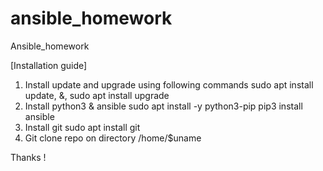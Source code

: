 # ansible_homework
Ansible_homework

[Installation guide]
1. Install update and upgrade using following commands
sudo apt install update, &, sudo apt install upgrade
2. Install python3 & ansible
sudo apt install -y python3-pip
pip3 install ansible
3. Install git
sudo apt install git
4. Git clone repo on directory /home/$uname

Thanks !
